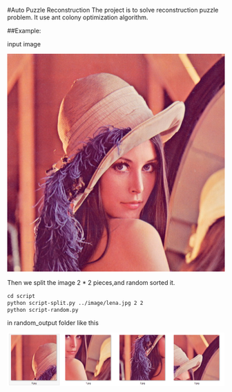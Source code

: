 #Auto Puzzle Reconstruction
The project is to solve reconstruction puzzle problem.
It use ant colony optimization algorithm.

##Example:

input image

![lena](image/lena.jpg)

Then we split the image 2 * 2 pieces,and random sorted it.

    cd script
    python script-split.py ../image/lena.jpg 2 2
    python script-random.py

in random_output folder
like this

![split](demo/split.png)




